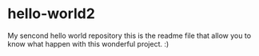 # hello-world2
My sencond hello world repository
this is the readme file that allow you to know what happen with this wonderful project. :)
